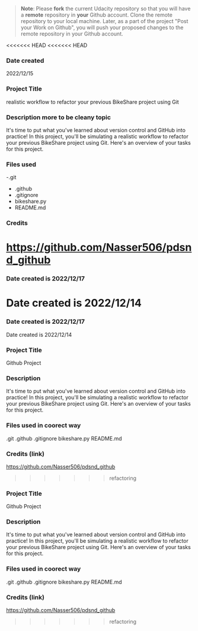 >**Note**: Please **fork** the current Udacity repository so that you will have a **remote** repository in **your** Github account. Clone the remote repository to your local machine. Later, as a part of the project "Post your Work on Github", you will push your proposed changes to the remote repository in your Github account.

<<<<<<< HEAD
<<<<<<< HEAD
### Date created
2022/12/15

### Project Title
realistic workflow to refactor your previous BikeShare project using Git

### Description more to be cleany topic 
It's time to put what you've learned about version control and GitHub into practice! In this project, you'll be simulating a realistic workflow to refactor your previous BikeShare project using Git. Here's an overview of your tasks for this project.


### Files used
-.git 
- .github 
- .gitignore 
- bikeshare.py 
- README.md 

### Credits
https://github.com/Nasser506/pdsnd_github
=======
### Date created is 2022/12/17
Date created is 2022/12/14
=======
### Date created is 2022/12/17
Date created is 2022/12/14

### Project Title
Github Project

### Description
It's time to put what you've learned about version control and GitHub into practice! In this project, you'll be simulating a realistic workflow to refactor your previous BikeShare project using Git. Here's an overview of your tasks for this project.

### Files used in coorect way 
.git
.github
.gitignore
bikeshare.py
README.md

### Credits (link)
https://github.com/Nasser506/pdsnd_github

>>>>>>> refactoring

### Project Title
Github Project

### Description
It's time to put what you've learned about version control and GitHub into practice! In this project, you'll be simulating a realistic workflow to refactor your previous BikeShare project using Git. Here's an overview of your tasks for this project.

### Files used in coorect way 
.git
.github
.gitignore
bikeshare.py
README.md

### Credits (link)
https://github.com/Nasser506/pdsnd_github


>>>>>>> refactoring
